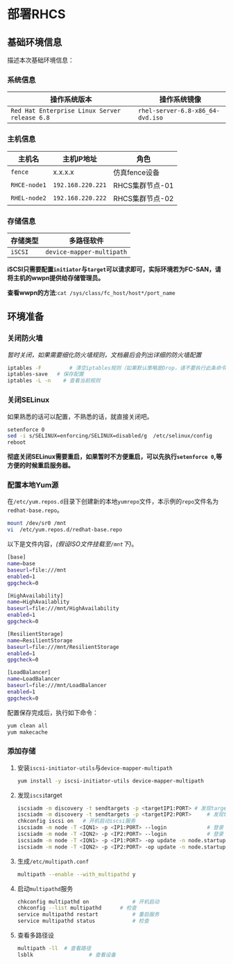 # 部署RHCS

## 基础环境信息

描述本次基础环境信息：



### 系统信息

| 操作系统版本                                  | 操作系统镜像                     |
| --------------------------------------------- | -------------------------------- |
| `Red Hat Enterprise Linux Server release 6.8` | `rhel-server-6.8-x86_64-dvd.iso` |

### 主机信息

| 主机名       | 主机IP地址        | 角色            |
| ------------ | ----------------- | --------------- |
| `fence`      | x.x.x.x           | 仿真fence设备   |
| `RHCE-node1` | `192.168.220.221` | RHCS集群节点-01 |
| `RHEL-node2` | `192.168.220.222` | RHCS集群节点-02 |

### 存储信息

| 存储类型 | 多路径软件                |
| -------- | ------------------------- |
| `iSCSI`  | `device-mapper-multipath` |

**iSCSI只需要配置`initiator`与`target`可以请求即可，实际环境若为FC-SAN，请将主机的wwpn提供给存储管理员。**

**查看wwpn的方法**:`cat /sys/class/fc_host/host*/port_name`

##  环境准备

### 关闭防火墙

*暂时关闭，如果需要细化防火墙规则，文档最后会列出详细的防火墙配置*

```bash
iptables -F 		# 清空iptables规则（如果默认策略是Drop，请不要执行此条命令。）
iptables-save   # 保存配置
iptables -L -n    # 查看当前规则
```



### 关闭SELinux

如果熟悉的话可以配置，不熟悉的话，就直接关闭吧。

```bash
setenforce 0
sed -i s/SELINUX=enforcing/SELINUX=disabled/g  /etc/selinux/config     
reboot
```

**彻底关闭SELinux需要重启，如果暂时不方便重启，可以先执行`setenforce 0`,等方便的时候重启服务器。**



### 配置本地Yum源

在`/etc/yum.repos.d`目录下创建新的本地`yumrepo`文件，本示例的`repo`文件名为`redhat-base.repo`。

```bash
mount /dev/sr0 /mnt
vi  /etc/yum.repos.d/redhat-base.repo
```

以下是文件内容，*(假设ISO文件挂载至`/mnt`下)*。

```bash
[base]
name=base
baseurl=file:///mnt
enabled=1
gpgcheck=0

[HighAvailability]
name=HighAvailablity
baseurl=file:///mnt/HighAvailability
enabled=1
gpgcheck=0

[ResilientStorage]
name=ResilientStorage
baseurl=file:///mnt/ResilientStorage
enabled=1
gpgcheck=0

[LoadBalancer]
name=LoadBalancer
baseurl=file:///mnt/LoadBalancer
enabled=1
gpgcheck=0
```

配置保存完成后，执行如下命令：

```bash
yum clean all 
yum makecache
```



### 添加存储

1. 安装`iscsi-initiator-utils`与`device-mapper-multipath`

   ```bash
   yum install -y iscsi-initiator-utils device-mapper-multipath
   ```

2. 发现`iscsi`target

   ```bash
   iscsiadm -m discovery -t sendtargets -p <targetIP1:PORT>	# 发现target
   iscsiadm -m discovery -t sendtargets -p <targetIP2:PORT> 	# 发现target
   chkconfig iscsi on   # 开机启动iscsi服务
   iscsiadm -m node -T <IQN1> -p <IP1:PORT> --login				# 登录
   iscsiadm -m node -T <IQN2> -p <IP2:PORT> --login				# 登录
   iscsiadm -m node -T <IQN1> -p <IP1:PORT> -op update -n node.startup -v automatic	# 自动登录
   iscsiadm -m node -T <IQN2> -p <IP2:PORT> -op update -n node.startup -v automatic	# 自动登录
   ```

3. 生成`/etc/multipath.conf`

   ```bash
   multipath --enable --with_multipathd y
   ```

4. 启动`multipathd`服务

   ```bash
   chkconfig multipathd on  			# 开机启动
   chkconfig --list multipathd 		# 检查
   service multipathd restart			# 重启服务
   service multipathd status 			# 检查
   ```

5. 查看多路径设

   ```bash
   multipath -ll  # 查看路径
   lsblk 				  # 查看设备
   ```

   

